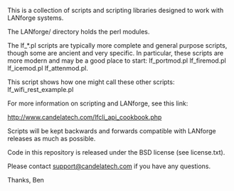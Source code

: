 This is a collection of scripts and scripting libraries designed to work
with LANforge systems.

The LANforge/ directory holds the perl modules.

The lf_*.pl scripts are typically more complete and general purpose
scripts, though some are ancient and very specific.  In particular,
these scripts are more modern and may be a good place to start:
lf_portmod.pl lf_firemod.pl lf_icemod.pl lf_attenmod.pl.

This script shows how one might call these other scripts:
lf_wifi_rest_example.pl

For more information on scripting and LANforge, see this link:

http://www.candelatech.com/lfcli_api_cookbook.php

Scripts will be kept backwards and forwards compatible with LANforge
releases as much as possible.

Code in this repository is released under the BSD license (see license.txt).

Please contact support@candelatech.com if you have any questions.

Thanks,
Ben
